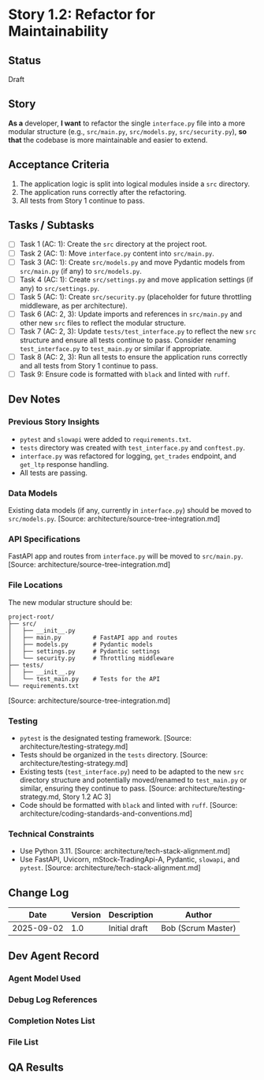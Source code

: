 # <!-- Powered by BMAD™ Core -->
# Story 1.2: Refactor for Maintainability

## Status
Draft

## Story
**As a** developer,
**I want** to refactor the single `interface.py` file into a more modular structure (e.g., `src/main.py`, `src/models.py`, `src/security.py`),
**so that** the codebase is more maintainable and easier to extend.

## Acceptance Criteria
1. The application logic is split into logical modules inside a `src` directory.
2. The application runs correctly after the refactoring.
3. All tests from Story 1 continue to pass.

## Tasks / Subtasks
- [ ] Task 1 (AC: 1): Create the `src` directory at the project root.
- [ ] Task 2 (AC: 1): Move `interface.py` content into `src/main.py`.
- [ ] Task 3 (AC: 1): Create `src/models.py` and move Pydantic models from `src/main.py` (if any) to `src/models.py`.
- [ ] Task 4 (AC: 1): Create `src/settings.py` and move application settings (if any) to `src/settings.py`.
- [ ] Task 5 (AC: 1): Create `src/security.py` (placeholder for future throttling middleware, as per architecture).
- [ ] Task 6 (AC: 2, 3): Update imports and references in `src/main.py` and other new `src` files to reflect the modular structure.
- [ ] Task 7 (AC: 2, 3): Update `tests/test_interface.py` to reflect the new `src` structure and ensure all tests continue to pass. Consider renaming `test_interface.py` to `test_main.py` or similar if appropriate.
- [ ] Task 8 (AC: 2, 3): Run all tests to ensure the application runs correctly and all tests from Story 1 continue to pass.
- [ ] Task 9: Ensure code is formatted with `black` and linted with `ruff`.

## Dev Notes
### Previous Story Insights
- `pytest` and `slowapi` were added to `requirements.txt`.
- `tests` directory was created with `test_interface.py` and `conftest.py`.
- `interface.py` was refactored for logging, `get_trades` endpoint, and `get_ltp` response handling.
- All tests are passing.

### Data Models
Existing data models (if any, currently in `interface.py`) should be moved to `src/models.py`. [Source: architecture/source-tree-integration.md]

### API Specifications
FastAPI app and routes from `interface.py` will be moved to `src/main.py`. [Source: architecture/source-tree-integration.md]

### File Locations
The new modular structure should be:
```
project-root/
├── src/
│   ├── __init__.py
│   ├── main.py         # FastAPI app and routes
│   ├── models.py       # Pydantic models
│   ├── settings.py     # Pydantic settings
│   └── security.py     # Throttling middleware
├── tests/
│   ├── __init__.py
│   └── test_main.py    # Tests for the API
└── requirements.txt
```
[Source: architecture/source-tree-integration.md]

### Testing
- `pytest` is the designated testing framework. [Source: architecture/testing-strategy.md]
- Tests should be organized in the `tests` directory. [Source: architecture/testing-strategy.md]
- Existing tests (`test_interface.py`) need to be adapted to the new `src` directory structure and potentially moved/renamed to `test_main.py` or similar, ensuring they continue to pass. [Source: architecture/testing-strategy.md, Story 1.2 AC 3]
- Code should be formatted with `black` and linted with `ruff`. [Source: architecture/coding-standards-and-conventions.md]

### Technical Constraints
- Use Python 3.11. [Source: architecture/tech-stack-alignment.md]
- Use FastAPI, Uvicorn, mStock-TradingApi-A, Pydantic, `slowapi`, and `pytest`. [Source: architecture/tech-stack-alignment.md]

## Change Log
| Date | Version | Description | Author |
|---|---|---|---|
| 2025-09-02 | 1.0 | Initial draft | Bob (Scrum Master) |

## Dev Agent Record
### Agent Model Used

### Debug Log References

### Completion Notes List

### File List

## QA Results
